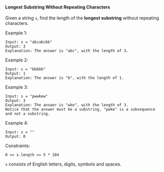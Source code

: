 #### Longest Substring Without Repeating Characters

Given a string `s`, find the length of the **longest substring** without repeating characters.

Example 1:
```
Input: s = "abcabcbb"
Output: 3
Explanation: The answer is "abc", with the length of 3.
```

Example 2:
```
Input: s = "bbbbb"
Output: 1
Explanation: The answer is "b", with the length of 1.
```

Example 3:
```
Input: s = "pwwkew"
Output: 3
Explanation: The answer is "wke", with the length of 3.
Notice that the answer must be a substring, "pwke" is a subsequence and not a substring.
```

Example 4:
```
Input: s = ""
Output: 0
```
 

Constraints:

`0 <= s.length <= 5 * 104`

`s` consists of English letters, digits, symbols and spaces.